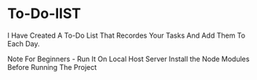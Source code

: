 # To-Do-lIST
I Have Created A To-Do List That Recordes Your Tasks And Add Them To Each Day.

Note For Beginners -
Run It On Local Host Server
Install the Node Modules Before Running The Project
